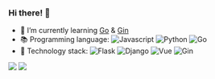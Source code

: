 ### Hi there! 👋

<!--
**Pandalzy/PandaLzy** is a ✨ _special_ ✨ repository because its `README.md` (this file) appears on your GitHub profile.

- 🔭 I’m currently working on 
- 🌱 I’m currently learning SpringBoot
- 👯 I’m looking to collaborate on ...
- 🤔 I’m looking for help with ...
- 💬 Ask me about ...
- 📫 How to reach me: ...
- 😄 Pronouns: ...
- ⚡ Fun fact: ...
-->

<!-- - 🔭 I’m currently working on [gin-research-sys](https://github.com/Pandalzy/gin-research-sys) -->
- 🌱 I’m currently learning [Go](https://github.com/golang/go) & [Gin](https://github.com/gin-gonic/gin)
- 📚 Programming language: 
  ![Javascript](https://img.shields.io/badge/-JavaScript-F7DF1E?style=flat&logo=javascript&logoColor=white)
  ![Python](https://img.shields.io/badge/-Python-3776AB?style=flat&logo=Python&logoColor=white)
  ![Go](https://img.shields.io/badge/-Go-00ADD8?style=flat&logo=Go&logoColor=white)
- 🔧 Technology stack: ![Flask](https://img.shields.io/badge/-Flask-000000?style=flat&logo=Flask)
  ![Django](https://img.shields.io/badge/-Django-092E20?style=flat&logo=Django)
  ![Vue](https://img.shields.io/badge/-Vue-4FC08D?style=flat&logo=vue.js&logoColor=white)
  ![Gin](https://img.shields.io/badge/-Gin-00ADD8?style=flat&logoColor=white)

<p>
  <img src="https://cdn.jsdelivr.net/gh/Pandalzy/github-stats-transparent@output/generated/overview.svg">
  <img src="https://cdn.jsdelivr.net/gh/Pandalzy/github-stats-transparent@output/generated/languages.svg">
</p>


<!--   GitHub stats graph -->
<!-- ### 📈 GitHub Activity Graph: -->
<!-- ![Asmit's GitHub activity graph](https://activity-graph.herokuapp.com/graph?username=Pandalzy&hide_border=true&theme=redical) -->
